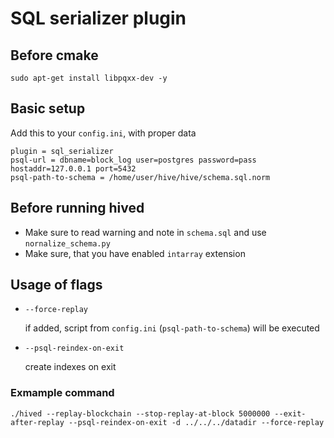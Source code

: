 # SQL serializer plugin

## Before cmake

	sudo apt-get install libpqxx-dev -y

## Basic setup

Add this to your `config.ini`, with proper data

```
plugin = sql_serializer
psql-url = dbname=block_log user=postgres password=pass hostaddr=127.0.0.1 port=5432
psql-path-to-schema = /home/user/hive/hive/schema.sql.norm
```

## Before running hived

- Make sure to read warning and note in `schema.sql` and use `nornalize_schema.py`
- Make sure, that you have enabled `intarray` extension

## Usage of flags

- `--force-replay` 

	if added, script from `config.ini` (`psql-path-to-schema`) will be executed

- `--psql-reindex-on-exit` 

	create indexes on exit


### Exmample command

	./hived --replay-blockchain --stop-replay-at-block 5000000 --exit-after-replay --psql-reindex-on-exit -d ../../../datadir --force-replay
